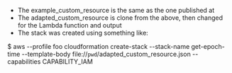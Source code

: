 - The example_custom_resource is the same as the one published at
- The adapted_custom_resource is clone from the above, then changed for the Lambda function and output
- The stack was created using something like:

$ aws --profile foo cloudformation create-stack --stack-name get-epoch-time --template-body file://`pwd`/adapted_custom_resource.json --capabilities CAPABILITY_IAM

